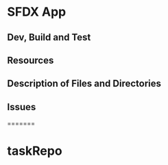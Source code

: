 # SFDX  App

## Dev, Build and Test


## Resources


## Description of Files and Directories


## Issues


=======
# taskRepo
